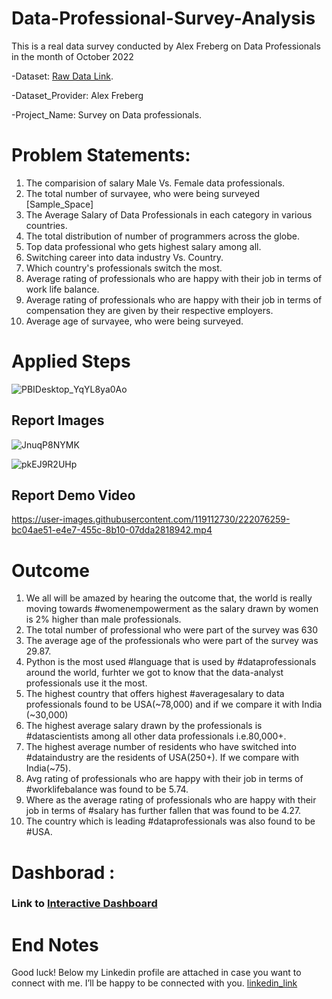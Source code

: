 # Data-Professional-Survey-Analysis
This is a real data survey conducted by Alex Freberg on Data Professionals in the month of October 2022

-Dataset: [Raw Data Link](https://github.com/AlexTheAnalyst/Power-BI/blob/main/Power%20BI%20-%20Final%20Project.xlsx).

-Dataset_Provider: Alex Freberg

-Project_Name: Survey on Data professionals.

# Problem Statements:
1) The comparision of salary Male Vs. Female data professionals.
2) The total number of survayee, who were being surveyed [Sample_Space]
3) The Average Salary of Data Professionals in each category in various countries.
4) The total distribution of number of programmers across the globe.
5) Top data professional who gets highest salary among all.
6) Switching career into data industry Vs. Country.
7) Which country's professionals switch the most.
8) Average rating of professionals who are happy with their job in terms of work life balance.
9) Average rating of professionals who are happy with their job in terms of compensation they are given by their respective employers.
10) Average age of survayee, who were being surveyed.

# Applied Steps

![PBIDesktop_YqYL8ya0Ao](https://user-images.githubusercontent.com/119112730/222076943-7385db74-2287-4555-ba3e-e67afbd9e0e9.png)


## Report Images

![JnuqP8NYMK](https://user-images.githubusercontent.com/119112730/221343895-4ffd1c67-e902-4b98-b1af-04b1b0f6bfa0.png)


![pkEJ9R2UHp](https://user-images.githubusercontent.com/119112730/221343903-d360d94b-4e33-4985-8383-639808d9d84e.png)



## Report Demo Video 





https://user-images.githubusercontent.com/119112730/222076259-bc04ae51-e4e7-455c-8b10-07dda2818942.mp4





# Outcome

1) We all will be amazed by hearing the outcome that, the world is really moving towards #womenempowerment as the salary drawn by women is 2% higher than male professionals.
2) The total number of professional who were part of the survey was 630
3) The average age of the professionals who were part of the survey was 29.87.
4) Python is the most used #language that is used by #dataprofessionals around the world, furhter we got to know that the data-analyst professionals use it the most.
5) The highest country that offers highest #averagesalary to data professionals found to be USA(~78,000) and if we compare it with India (~30,000)
6) The highest average salary drawn by the professionals is #datascientists among all other data professionals i.e.80,000+.
7) The highest average number of residents who have switched into #dataindustry are the residents of USA(250+). If we compare with India(~75).
8) Avg rating of professionals who are happy with their job in terms of #worklifebalance was found to be 5.74.
9) Where as the average rating of professionals who are happy with their job in terms of #salary has further fallen that was found to be 4.27.
10) The country which is leading #dataprofessionals was also found to be #USA.

# Dashborad :
### Link to [Interactive Dashboard](https://app.powerbi.com/view?r=eyJrIjoiZjRiMzNlYzUtMTllMy00ZjEwLWJlZTktYzU3YjYyZjg2YzA4IiwidCI6IjBhMTM0ZWQ3LTliMDEtNDU2Ny05NzBjLWI1MmY2MGU2ZDgwMyJ9)



# End Notes
Good luck! Below my Linkedin profile are attached in case you want to connect with me. I’ll be happy to be connected with you.
[linkedin_link](https://www.linkedin.com/in/suraj-mishra-1a85aa222)
